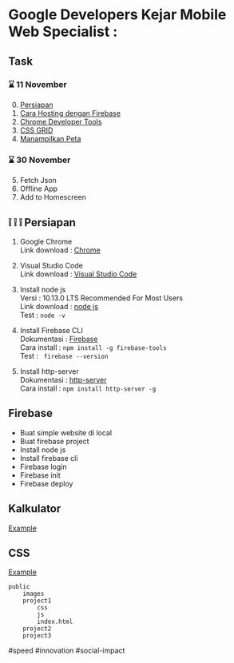 # Google Developers Kejar Mobile Web Specialist :

## Task
### :hourglass: 11 November
0. [Persiapan](#persiapan)
1. [Cara Hosting dengan Firebase](#firebase)
2. [Chrome Developer Tools](#kalkulator)
3. [CSS GRID](#css)
4. [Manampilkan Peta](#maps) 

### :hourglass: 30 November
5. Fetch Json
6. Offline App
7. Add to Homescreen

## :grey_exclamation: :grey_exclamation: :grey_exclamation: Persiapan
1. Google Chrome  
Link download   : [Chrome](https://support.google.com/chrome/answer/95346?co=GENIE.Platform%3DDesktop&hl=en)  

2. Visual Studio Code  
Link download   : [Visual Studio Code](https://code.visualstudio.com/download)  

3. Install node js  
Versi           : 10.13.0 LTS Recommended For Most Users  
Link download   : [node js](https://nodejs.org/en/)  
Test            : ``` node -v ```

4. Install Firebase CLI  
Dokumentasi     : [Firebase](https://firebase.google.com/docs/cli/?hl=id)  
Cara install    :  ``` npm install -g firebase-tools ```  
Test            : ``` firebase --version```  

5. Install http-server  
Dokumentasi     : [http-server](https://www.npmjs.com/package/http-server)   
Cara install    :   ``` npm install http-server -g ```  

## Firebase
- Buat simple website di local
- Buat firebase project
- Install node js
- Install firebase cli
- Firebase login
- Firebase init
- Firebase deploy

## Kalkulator
[Example](public/project1)

## CSS
[Example](public/)
```
public
    images
    project1
        css
        js
        index.html
    project2
    project3
```


#speed
#innovation
#social-impact


